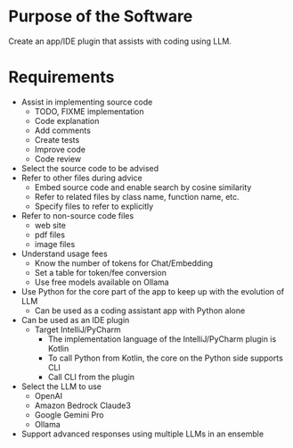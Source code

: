 # Purpose of the Software
Create an app/IDE plugin that assists with coding using LLM.

# Requirements
- Assist in implementing source code
  - TODO, FIXME implementation
  - Code explanation
  - Add comments
  - Create tests
  - Improve code
  - Code review
- Select the source code to be advised
- Refer to other files during advice
  - Embed source code and enable search by cosine similarity
  - Refer to related files by class name, function name, etc.
  - Specify files to refer to explicitly
- Refer to non-source code files
  - web site
  - pdf files
  - image files
- Understand usage fees
  - Know the number of tokens for Chat/Embedding
  - Set a table for token/fee conversion
  - Use free models available on Ollama
- Use Python for the core part of the app to keep up with the evolution of LLM
  - Can be used as a coding assistant app with Python alone
- Can be used as an IDE plugin
  - Target IntelliJ/PyCharm
    - The implementation language of the IntelliJ/PyCharm plugin is Kotlin
    - To call Python from Kotlin, the core on the Python side supports CLI
    - Call CLI from the plugin
- Select the LLM to use
  - OpenAI
  - Amazon Bedrock Claude3
  - Google Gemini Pro
  - Ollama
- Support advanced responses using multiple LLMs in an ensemble
